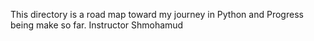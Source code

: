 This directory is a road map toward my journey in Python and Progress being make so far.
Instructor Shmohamud



